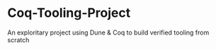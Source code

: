 # Coq-Tooling-Project
An exploritary project using Dune &amp; Coq to build verified tooling from scratch
